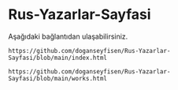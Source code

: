# Rus-Yazarlar-Sayfasi

Aşağıdaki bağlantıdan ulaşabilirsiniz.

```
https://github.com/doganseyfisen/Rus-Yazarlar-Sayfasi/blob/main/index.html
```

```
https://github.com/doganseyfisen/Rus-Yazarlar-Sayfasi/blob/main/works.html
```
